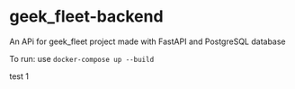 # geek_fleet-backend
An APi for geek_fleet project made with FastAPI and PostgreSQL database

To run:
use ```docker-compose up --build ```

test 1